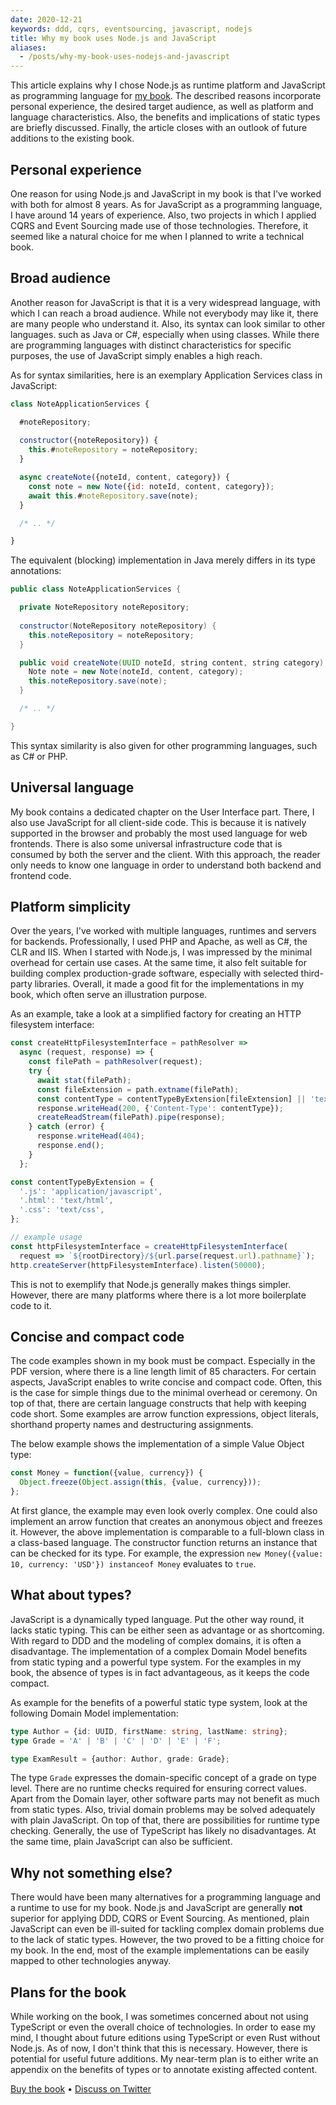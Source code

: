```yaml
---
date: 2020-12-21
keywords: ddd, cqrs, eventsourcing, javascript, nodejs
title: Why my book uses Node.js and JavaScript
aliases: 
  - /posts/why-my-book-uses-nodejs-and-javascript
---
```


This article explains why I chose Node.js as runtime platform and JavaScript as programming language for [my book](https://leanpub.com/implementing-ddd-cqrs-and-event-sourcing). The described reasons incorporate personal experience, the desired target audience, as well as platform and language characteristics. Also, the benefits and implications of static types are briefly discussed. Finally, the article closes with an outlook of future additions to the existing book.

## Personal experience

One reason for using Node.js and JavaScript in my book is that I've worked with both for almost 8 years. As for JavaScript as a programming language, I have around 14 years of experience. Also, two projects in which I applied CQRS and Event Sourcing made use of those technologies. Therefore, it seemed like a natural choice for me when I planned to write a technical book.

## Broad audience

Another reason for JavaScript is that it is a very widespread language, with which I can reach a broad audience. While not everybody may like it, there are many people who understand it. Also, its syntax can look similar to other languages. such as Java or C#, especially when using classes. While there are programming languages with distinct characteristics for specific purposes, the use of JavaScript simply enables a high reach.

As for syntax similarities, here is an exemplary Application Services class in JavaScript:

```javascript
class NoteApplicationServices {

  #noteRepository;
  
  constructor({noteRepository}) {
    this.#noteRepository = noteRepository;
  }

  async createNote({noteId, content, category}) {
    const note = new Note({id: noteId, content, category});
    await this.#noteRepository.save(note);
  }

  /* .. */

}
```

The equivalent (blocking) implementation in Java merely differs in its type annotations:

```java
public class NoteApplicationServices {

  private NoteRepository noteRepository;
  
  constructor(NoteRepository noteRepository) {
    this.noteRepository = noteRepository;
  }

  public void createNote(UUID noteId, string content, string category) {
    Note note = new Note(noteId, content, category);
    this.noteRepository.save(note);
  }

  /* .. */

}
```

This syntax similarity is also given for other programming languages, such as C# or PHP.

## Universal language

My book contains a dedicated chapter on the User Interface part. There, I also use JavaScript for all client-side code. This is because it is natively supported in the browser and probably the most used language for web frontends. There is also some universal infrastructure code that is consumed by both the server and the client. With this approach, the reader only needs to know one language in order to understand both backend and frontend code. 

## Platform simplicity

Over the years, I've worked with multiple languages, runtimes and servers for backends. Professionally, I used PHP and Apache, as well as C#, the CLR and IIS. When I started with Node.js, I was impressed by the minimal overhead for certain use cases. At the same time, it also felt suitable for building complex production-grade software, especially with selected third-party libraries. Overall, it made a good fit for the implementations in my book, which often serve an illustration purpose.

As an example, take a look at a simplified factory for creating an HTTP filesystem interface:

```js
const createHttpFilesystemInterface = pathResolver =>
  async (request, response) => {
    const filePath = pathResolver(request);
    try {
      await stat(filePath);
      const fileExtension = path.extname(filePath);
      const contentType = contentTypeByExtension[fileExtension] || 'text/plain';
      response.writeHead(200, {'Content-Type': contentType});
      createReadStream(filePath).pipe(response);
    } catch (error) {
      response.writeHead(404);
      response.end();
    }
  };

const contentTypeByExtension = {
  '.js': 'application/javascript',
  '.html': 'text/html',
  '.css': 'text/css',
};

// example usage
const httpFilesystemInterface = createHttpFilesystemInterface(
  request => `${rootDirectory}/${url.parse(request.url).pathname}`);
http.createServer(httpFilesystemInterface).listen(50000);
```

This is not to exemplify that Node.js generally makes things simpler. However, there are many platforms where there is a lot more boilerplate code to it.

## Concise and compact code

The code examples shown in my book must be compact. Especially in the PDF version, where there is a line length limit of 85 characters. For certain aspects, JavaScript enables to write concise and compact code. Often, this is the case for simple things due to the minimal overhead or ceremony. On top of that, there are certain language constructs that help with keeping code short. Some examples are arrow function expressions, object literals, shorthand property names and destructuring assignments.

The below example shows the implementation of a simple Value Object type:

```javascript
const Money = function({value, currency}) {
  Object.freeze(Object.assign(this, {value, currency}));
};
```

At first glance, the example may even look overly complex. One could also implement an arrow function that creates an anonymous object and freezes it. However, the above implementation is comparable to a full-blown class in a class-based language. The constructor function returns an instance that can be checked for its type. For example, the expression `new Money({value: 10, currency: 'USD'}) instanceof Money` evaluates to `true`.

## What about types?

JavaScript is a dynamically typed language. Put the other way round, it lacks static typing. This can be either seen as advantage or as shortcoming. With regard to DDD and the modeling of complex domains, it is often a disadvantage. The implementation of a complex Domain Model benefits from static typing and a powerful type system. For the examples in my book, the absence of types is in fact advantageous, as it keeps the code compact.

As example for the benefits of a powerful static type system, look at the following Domain Model implementation:

```typescript
type Author = {id: UUID, firstName: string, lastName: string};
type Grade = 'A' | 'B' | 'C' | 'D' | 'E' | 'F';

type ExamResult = {author: Author, grade: Grade};
```

The type `Grade` expresses the domain-specific concept of a grade on type level.  There are no runtime checks required for ensuring correct values. Apart from the Domain layer, other software parts may not benefit as much from static types. Also, trivial domain problems may be solved adequately with plain JavaScript. On top of that, there are possibilities for runtime type checking. Generally, the use of TypeScript has likely no disadvantages. At the same time, plain JavaScript can also be sufficient.

## Why not something else?

There would have been many alternatives for a programming language and a runtime to use for my book. Node.js and JavaScript are generally **not** superior for applying DDD, CQRS or Event Sourcing. As mentioned, plain JavaScript can even be ill-suited for tackling complex domain problems due to the lack of static types. However, the two proved to be a fitting choice for my book. In the end, most of the example implementations can be easily mapped to other technologies anyway.

## Plans for the book

While working on the book, I was sometimes concerned about not using TypeScript or even the overall choice of technologies. In order to ease my mind, I thought about future editions using TypeScript or even Rust without Node.js. As of now, I don't think that this is necessary. However, there is potential for useful future additions. My near-term plan is to either write an appendix on the benefits of types or to annotate existing affected content.

[Buy the book](https://leanpub.com/implementing-ddd-cqrs-and-event-sourcing)
•
[Discuss on Twitter](https://twitter.com/lx_lawrence/status/1341147952195231745) 